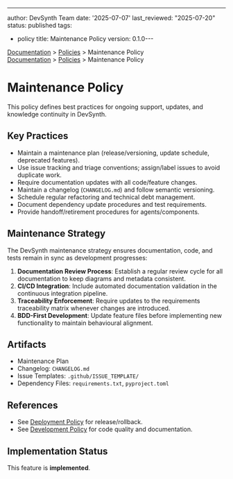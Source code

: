 ---
author: DevSynth Team
date: '2025-07-07'
last_reviewed: "2025-07-20"
status: published
tags:
- policy
title: Maintenance Policy
version: 0.1.0---

<div class="breadcrumbs">
<a href="../index.md">Documentation</a> &gt; <a href="index.md">Policies</a> &gt; Maintenance Policy
</div>

<div class="breadcrumbs">
<a href="../index.md">Documentation</a> &gt; <a href="index.md">Policies</a> &gt; Maintenance Policy
</div>

# Maintenance Policy

This policy defines best practices for ongoing support, updates, and knowledge continuity in DevSynth.

## Key Practices

- Maintain a maintenance plan (release/versioning, update schedule, deprecated features).
- Use issue tracking and triage conventions; assign/label issues to avoid duplicate work.
- Require documentation updates with all code/feature changes.
- Maintain a changelog (`CHANGELOG.md`) and follow semantic versioning.
- Schedule regular refactoring and technical debt management.
- Document dependency update procedures and test requirements.
- Provide handoff/retirement procedures for agents/components.

## Maintenance Strategy

The DevSynth maintenance strategy ensures documentation, code, and tests remain
in sync as development progresses:

1. **Documentation Review Process**: Establish a regular review cycle for all
   documentation to keep diagrams and metadata consistent.
2. **CI/CD Integration**: Include automated documentation validation in the
   continuous integration pipeline.
3. **Traceability Enforcement**: Require updates to the requirements
   traceability matrix whenever changes are introduced.
4. **BDD-First Development**: Update feature files before implementing new
   functionality to maintain behavioural alignment.

## Artifacts

- Maintenance Plan
- Changelog: `CHANGELOG.md`
- Issue Templates: `.github/ISSUE_TEMPLATE/`
- Dependency Files: `requirements.txt`, `pyproject.toml`

## References

- See [Deployment Policy](deployment.md) for release/rollback.
- See [Development Policy](development.md) for code quality and documentation.
## Implementation Status

This feature is **implemented**.
